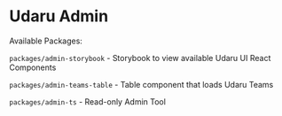 # Udaru Admin

Available Packages:

`packages/admin-storybook` - Storybook to view available Udaru UI React Components

`packages/admin-teams-table` - Table component that loads Udaru Teams

`packages/admin-ts` - Read-only Admin Tool

